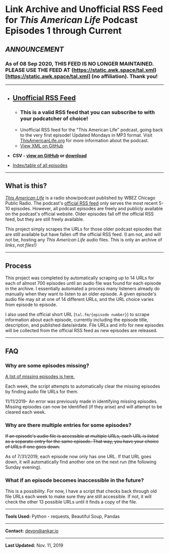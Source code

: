# Link Archive and Unofficial RSS Feed for *This American Life* Podcast Episodes 1 through Current

## ***ANNOUNCEMENT***

### As of 08 Sep 2020, THIS FEED IS NO LONGER MAINTAINED. PLEASE USE THE FEED AT (https://static.awk.space/tal.xml)[https://static.awk.space/tal.xml] (no affiliation). Thank you!

***

* ## [Unofficial RSS Feed](http://dcadata.github.io/this-american-life-archive/TALArchive.xml)
  * ### This is a valid RSS feed that you can subscribe to with your podcatcher of choice!
  * Unofficial RSS feed for the "This American Life" podcast, going back to the very first episode! Updated Mondays in MP3 format. Visit [ThisAmericanLife.org](http://www.thisamericanlife.org) for more information about the podcast.
  * [View XML on GitHub](https://github.com/dcadata/this-american-life-archive/blob/master/TALArchive.xml)

* **CSV - [view on GitHub](https://github.com/dcadata/this-american-life-archive/blob/master/TALArchive.csv) or [download](TALArchive.csv)**

* [Index/table of all episodes](https://github.com/dcadata/this-american-life-archive/blob/master/TALArchive.md)

***

## What is this?

*[This American Life](http://www.thisamericanlife.org/)* is a radio show/podcast published by WBEZ Chicago Public Radio. The podcast's [official RSS feed](http://feed.thisamericanlife.org/talpodcast) only serves the most recent 5-10 episodes. However, all podcast episodes are freely and publicly available on the podcast's official website. Older episodes fall off the official RSS feed, but they are still freely available.

This project simply scrapes the URLs for those older podcast episodes that are still available but have fallen off the official RSS feed. (I am not, and will not be, hosting any *This American Life* audio files. This is only an archive of *links*, not *files*!)

***

## Process

This project was completed by automatically scraping up to 14 URLs for each of almost 700 episodes until an audio file was found for each episode in the archive. I essentially automated a process many listeners already do manually when they want to listen to an older episode. A given episode's audio file may sit at one of 14 different URLs, and the URL choice varies from episode to episode.

I also used the official short URL (`tal.fm/{episode number}`) to scrape information about each episode, currently including the episode title, description, and published date/airdate. File URLs and info for new episodes will be collected from the official RSS feed as new episodes are released.

***

## FAQ

### Why are some episodes missing?

[A list of missing episodes is here.](https://github.com/dcadata/this-american-life-archive/blob/master/ref_missing_eps_list.txt)

Each week, the script attempts to automatically clear the missing episodes by finding audio file URLs for them.

11/11/2019- An error was previously made in identifying missing episodes. Missing episodes can now be identified (if they arise) and will attempt to be cleared each week.

### Why are there multiple entries for some episodes?

~~If an episode's audio file is accessible at multiple URLs, each URL is listed as a separate entry for the same episode. That way, you have your choice of URLs if one goes down.~~

As of 7/31/2019, each episode now only has one URL. If that URL goes down, it will automatically find another one on the next run (the following Sunday evening).

### What if an episode becomes inaccessible in the future?

This is a possibility. For now, I have a script that checks back through old file URLs each week to make sure they are still accessible. If not, it will check the other 13 possible URLs until it finds a copy of the file.

***

**Tools Used:** Python - requests, Beautiful Soup, Pandas

***

**Contact:** [devon@ankar.io](mailto:devon@ankar.io)

***

**Last Updated:** Nov. 11, 2019
